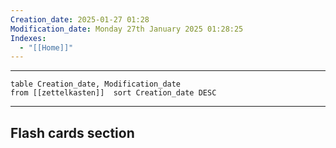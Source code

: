 ```yaml
---
Creation_date: 2025-01-27 01:28
Modification_date: Monday 27th January 2025 01:28:25
Indexes:
  - "[[Home]]"
---
```


----



```dataview
table Creation_date, Modification_date
from [[zettelkasten]]  sort Creation_date DESC
```























---
## Flash cards section
